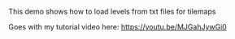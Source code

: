 This demo shows how to load levels from txt files for tilemaps

Goes with my tutorial video here: https://youtu.be/MJGahJywGi0

